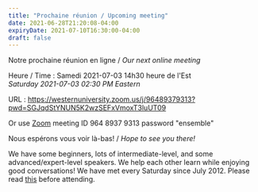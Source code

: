 ```yaml
---
title: "Prochaine réunion / Upcoming meeting"
date: 2021-06-28T21:20:08-04:00
expiryDate: 2021-07-10T16:30:00-04:00
draft: false
---
```


Notre prochaine réunion en ligne / _Our next online meeting_

Heure / Time
: Samedi 2021-07-03 14h30 heure de l'Est  
  _Saturday 2021-07-03 02:30 PM Eastern_

URL
: https://westernuniversity.zoom.us/j/96489379313?pwd=SGJqdStYNUN5K2wzSEFxVmoxT3luUT09

Or use [Zoom](https://zoom.us/) meeting ID 964 8937 9313 password "ensemble"
<!--more-->

Nous espérons vous voir là-bas! / _Hope to see you there!_

We have some beginners, lots of intermediate-level, and some advanced/expert-level speakers. We help each other learn while enjoying good conversations! We have met every Saturday since July 2012. Please read [this](/about/) before attending.
